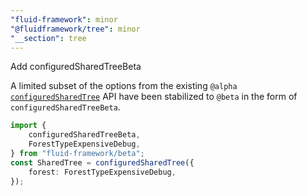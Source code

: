 ```yaml
---
"fluid-framework": minor
"@fluidframework/tree": minor
"__section": tree
---
```

Add configuredSharedTreeBeta

A limited subset of the options from the existing `@alpha` [`configuredSharedTree`](https://fluidframework.com/docs/api/fluid-framework#configuredsharedtree-function) API have been stabilized to `@beta` in the form of `configuredSharedTreeBeta`.

```typescript
import {
	configuredSharedTreeBeta,
	ForestTypeExpensiveDebug,
} from "fluid-framework/beta";
const SharedTree = configuredSharedTree({
	forest: ForestTypeExpensiveDebug,
});
```
